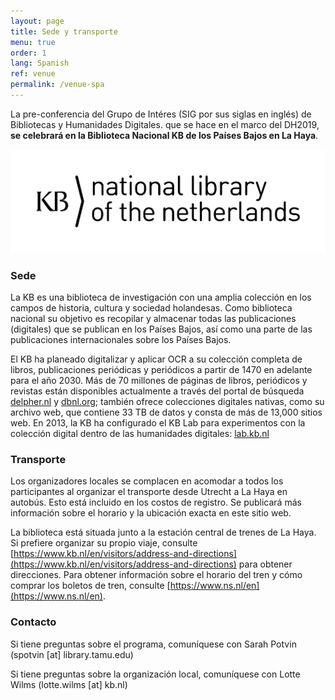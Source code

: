 ```yaml
---
layout: page
title: Sede y transporte
menu: true
order: 1
lang: Spanish
ref: venue
permalink: /venue-spa
---
```


La pre-conferencia del Grupo de Intéres (SIG por sus siglas en inglés) de Bibliotecas y Humanidades Digitales. que se hace en el marco del DH2019, **se celebrará en la Biblioteca Nacional KB de los Países Bajos en La Haya**.

![](./assets/img/image1.png)

### Sede
La KB es una biblioteca de investigación con una amplia colección en los campos de historia, cultura y sociedad holandesas. Como biblioteca nacional su objetivo es recopilar y almacenar todas las publicaciones (digitales) que se publican en los Países Bajos, así como una parte de las publicaciones internacionales sobre los Países Bajos.

El KB ha planeado digitalizar y aplicar OCR a su colección completa de libros, publicaciones periódicas y periódicos a partir de 1470 en adelante para el año 2030. Más de 70 millones de páginas de libros, periódicos y revistas están disponibles actualmente a través del portal de búsqueda [delpher.nl](delpher.nl) y [dbnl.org](dbnl.org); también ofrece colecciones digitales nativas, como su archivo web, que contiene 33 TB de datos y consta de más de 13,000 sitios web. En 2013, la KB ha configurado el KB Lab para experimentos con la colección digital dentro de las humanidades digitales: [lab.kb.nl](lab.kb.nl)

### Transporte
Los organizadores locales se complacen en acomodar a todos los participantes al organizar el transporte desde Utrecht a La Haya en autobús. Esto está incluido en los costos de registro. Se publicará más información sobre el horario y la ubicación exacta en este sitio web.

La biblioteca está situada junto a la estación central de trenes de La Haya. Si prefiere organizar su propio viaje, consulte [https://www.kb.nl/en/visitors/address-and-directions](https://www.kb.nl/en/visitors/address-and-directions) para obtener direcciones. Para obtener información sobre el horario del tren y cómo comprar los boletos de tren, consulte [https://www.ns.nl/en](https://www.ns.nl/en).

### Contacto
Si tiene preguntas sobre el programa, comuníquese con Sarah Potvin (spotvin [at] library.tamu.edu)

Si tiene preguntas sobre la organización local, comuníquese con Lotte Wilms (lotte.wilms [at] kb.nl)

